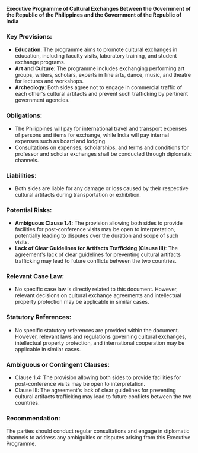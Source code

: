 **Executive Programme of Cultural Exchanges Between the Government of the Republic of the Philippines and the Government of the Republic of India**

### Key Provisions:

* **Education**: The programme aims to promote cultural exchanges in education, including faculty visits, laboratory training, and student exchange programs.
* **Art and Culture**: The programme includes exchanging performing art groups, writers, scholars, experts in fine arts, dance, music, and theatre for lectures and workshops.
* **Archeology**: Both sides agree not to engage in commercial traffic of each other's cultural artifacts and prevent such trafficking by pertinent government agencies.

### Obligations:

* The Philippines will pay for international travel and transport expenses of persons and items for exchange, while India will pay internal expenses such as board and lodging.
* Consultations on expenses, scholarships, and terms and conditions for professor and scholar exchanges shall be conducted through diplomatic channels.

### Liabilities:

* Both sides are liable for any damage or loss caused by their respective cultural artifacts during transportation or exhibition.

### Potential Risks:

* **Ambiguous Clause 1.4**: The provision allowing both sides to provide facilities for post-conference visits may be open to interpretation, potentially leading to disputes over the duration and scope of such visits.
* **Lack of Clear Guidelines for Artifacts Trafficking (Clause III)**: The agreement's lack of clear guidelines for preventing cultural artifacts trafficking may lead to future conflicts between the two countries.

### Relevant Case Law:

* No specific case law is directly related to this document. However, relevant decisions on cultural exchange agreements and intellectual property protection may be applicable in similar cases.

### Statutory References:

* No specific statutory references are provided within the document. However, relevant laws and regulations governing cultural exchanges, intellectual property protection, and international cooperation may be applicable in similar cases.

### Ambiguous or Contingent Clauses:

* Clause 1.4: The provision allowing both sides to provide facilities for post-conference visits may be open to interpretation.
* Clause III: The agreement's lack of clear guidelines for preventing cultural artifacts trafficking may lead to future conflicts between the two countries.

### Recommendation:

The parties should conduct regular consultations and engage in diplomatic channels to address any ambiguities or disputes arising from this Executive Programme.